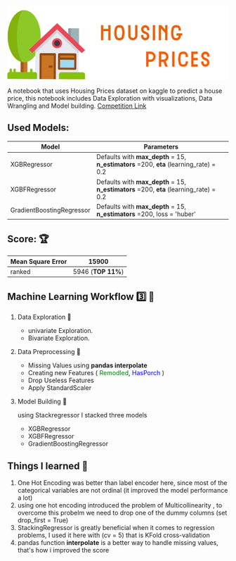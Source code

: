 ![logo](logo.png)

A notebook that uses Housing Prices dataset on kaggle to predict a house price, this notebook includes Data Exploration with visualizations, Data Wrangling and Model building.
[Competition Link](https://www.kaggle.com/c/home-data-for-ml-course/overview)


## Used Models:
| Model | Parameters|
| ---------|---------------------------------|
| XGBRegressor | Defaults with **max_depth** = 15, **n_estimators** =200, **eta** (learning_rate) = 0.2 |
| XGBFRegressor | Defaults with **max_depth** = 15, **n_estimators** =200, **eta** (learning_rate) = 0.2 |
| GradientBoostingRegressor |  Defaults with **max_depth** = 15, **n_estimators** =200, loss = 'huber' |

## Score: :trophy:

| Mean Square Error | 15900 |
| ----------- | ----------- |
| ranked | 5946 (**TOP 11%**)|


## Machine Learning Workflow :three: :arrows_counterclockwise:
1.  Data Exploration :hammer:
     *  univariate Exploration.
     *  Bivariate Exploration.
2.  Data Preprocessing :wrench:
     *  Missing Values using **pandas interpolate**
     *  Creating new Features ( <span style = "color:green">Remodled</span>, <span style = "color: blue">HasPorch</span> )
     *  Drop Useless Features
     *  Apply StandardScaler
3.  Model Building :dart: 

     using Stackregressor I stacked three models
     *  XGBRegressor
     *  XGBFRegressor
     *  GradientBoostingRegressor

## Things I learned :memo:
1.  One Hot Encoding was better than label encoder here, since most of the categorical variables are not ordinal (it improved the model performance a lot)
2.  using one hot encoding introduced the problem of Multicollinearity , to overcome this probelm we need to drop one of the dummy columns (set drop_first = True)
3.  StackingRegressor is greatly beneficial when it comes to regression problems, I used it here with (cv = 5) that is KFold cross-validation 
4.  pandas function **interpolate** is a better way to handle missing values, that's how i improved the score